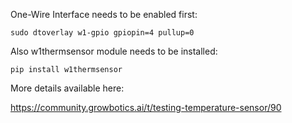 One-Wire Interface needs to be enabled first:

```
sudo dtoverlay w1-gpio gpiopin=4 pullup=0
```
Also w1thermsensor module needs to be installed:
```
pip install w1thermsensor
```

More details available here:

https://community.growbotics.ai/t/testing-temperature-sensor/90
